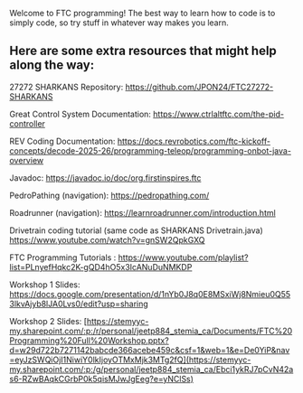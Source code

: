 Welcome to FTC programming!
The best way to learn how to code is to simply code, so try stuff in whatever way makes you learn.


Here are some extra resources that might help along the way:
--------------------------------------------------------------------
27272 SHARKANS Repository: https://github.com/JPON24/FTC27272-SHARKANS

Great Control System Documentation: https://www.ctrlaltftc.com/the-pid-controller

REV Coding Documentation: https://docs.revrobotics.com/ftc-kickoff-concepts/decode-2025-26/programming-teleop/programming-onbot-java-overview

Javadoc: https://javadoc.io/doc/org.firstinspires.ftc

PedroPathing (navigation): https://pedropathing.com/

Roadrunner (navigation): https://learnroadrunner.com/introduction.html

Drivetrain coding tutorial (same code as SHARKANS Drivetrain.java) https://www.youtube.com/watch?v=gnSW2QpkGXQ

FTC Programming Tutorials : https://www.youtube.com/playlist?list=PLnyefHqkc2K-gQD4hO5x3IcANuDuNMKDP

Workshop 1 Slides: https://docs.google.com/presentation/d/1nYb0J8q0E8MSxiWj8Nmieu0Q553lkvAjyb8lJA0Lvs0/edit?usp=sharing

Workshop 2 Slides: [https://stemyyc-my.sharepoint.com/:p:/r/personal/jeetp884_stemia_ca/Documents/FTC%20Programming%20Full%20Workshop.pptx?d=w29d722b7271142babcde366acebe459c&csf=1&web=1&e=De0YiP&nav=eyJzSWQiOjI1NiwiY0lkIjoyOTMxMjk3MTg2fQ](https://stemyyc-my.sharepoint.com/:p:/g/personal/jeetp884_stemia_ca/Ebci1ykRJ7pCvN42as6-RZwBAqkCGrbP0k5qisMJwJgEeg?e=yNClSs)
